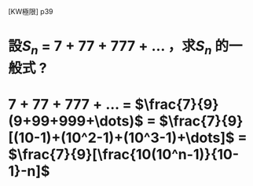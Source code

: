 [KW極限] p39
# 設$S_n$ = $7+77+777+\dots$ ，求$S_n$ 的一般式 ?
$7+77+777+\dots$
= $\frac{7}{9}(9+99+999+\dots)$
= $\frac{7}{9}[(10-1)+(10^2-1)+(10^3-1)+\dots]$
= $\frac{7}{9}[\frac{10(10^n-1)}{10-1}-n]$
= 
